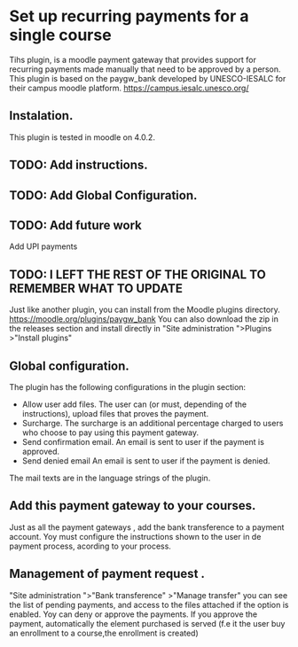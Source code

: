 # Set up recurring payments for a single course

Tihs plugin, is a moodle payment gateway that provides support for recurring payments made manually that need to be approved by a person.
This plugin is based on the paygw_bank  developed by UNESCO-IESALC for their campus moodle platform. https://campus.iesalc.unesco.org/


## Instalation.

This plugin is tested in moodle on 4.0.2.

## TODO: Add instructions. 

## TODO: Add Global Configuration.

## TODO: Add future work
Add UPI payments 

## TODO: I LEFT THE REST OF THE ORIGINAL TO REMEMBER WHAT TO UPDATE
Just like another plugin, you can install from the Moodle plugins directory.   https://moodle.org/plugins/paygw_bank
You can also download the zip in the releases section and install directly in "Site administration ">Plugins >"Install plugins"

## Global configuration.

The plugin has the following configurations in the plugin section:
- Allow user add files. The user can (or must, depending of the instructions), upload files that proves the payment.
- Surcharge. The surcharge is an additional percentage charged to users who choose to pay using this payment gateway.
- Send confirmation email. An email is sent to user if the payment is approved.
- Send denied email An email is sent to user if the payment is denied.

The mail texts are in the language strings of the plugin.


## Add this payment gateway to your courses.

Just as all the payment gateways , add the bank transference to a payment account.  Yoy must configure the instructions shown to the user in de payment process, acording to your process.

## Management of payment request .

"Site administration ">"Bank transference" >"Manage transfer" you can see the list of pending payments, and access to the files attached if the option is enabled.  Yoy can deny or approve the payments. If you approve  the payment, automatically the element purchased is served (f.e it the user buy an enrollment to a course,the enrollment is created)

